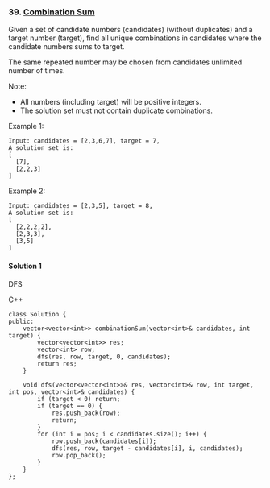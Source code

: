 ### 39\. [Combination Sum](https://leetcode.com/problems/combination-sum/)

Given a set of candidate numbers (candidates) (without duplicates) and a target number (target), find all unique combinations in candidates where the candidate numbers sums to target.

The same repeated number may be chosen from candidates unlimited number of times.

Note:

* All numbers (including target) will be positive integers.
* The solution set must not contain duplicate combinations.

Example 1:
```
Input: candidates = [2,3,6,7], target = 7,
A solution set is:
[
  [7],
  [2,2,3]
]
```

Example 2:
```
Input: candidates = [2,3,5], target = 8,
A solution set is:
[
  [2,2,2,2],
  [2,3,3],
  [3,5]
]
```

#### Solution 1

DFS

C++

```
class Solution {
public:
    vector<vector<int>> combinationSum(vector<int>& candidates, int target) {
        vector<vector<int>> res;
        vector<int> row;
        dfs(res, row, target, 0, candidates);
        return res;
    }
    
    void dfs(vector<vector<int>>& res, vector<int>& row, int target, int pos, vector<int>& candidates) {
        if (target < 0) return;
        if (target == 0) {
            res.push_back(row);
            return;
        }
        for (int i = pos; i < candidates.size(); i++) {
            row.push_back(candidates[i]);
            dfs(res, row, target - candidates[i], i, candidates);    
            row.pop_back();    
        }
    }
};
```
